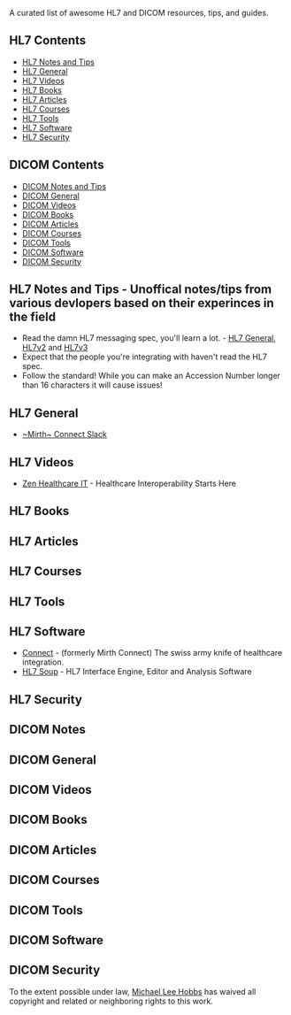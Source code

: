 A curated list of awesome HL7 and DICOM resources, tips, and guides.

## HL7 Contents 

- [HL7 Notes and Tips](#hl7notes)
- [HL7 General](#hl7general)
- [HL7 Videos](#hl7videos)
- [HL7 Books](#hl7books)
- [HL7 Articles](#hl7articles)
- [HL7 Courses](#hl7courses)
- [HL7 Tools](#hl7tools)
- [HL7 Software](#hl7software)
- [HL7 Security](#hl7security)

## DICOM Contents 

- [DICOM Notes and Tips](#dicomnotes)
- [DICOM General](#dicomgeneral)
- [DICOM Videos](#dicomvideos)
- [DICOM Books](#dicombooks)
- [DICOM Articles](#dicomarticles)
- [DICOM Courses](#dicomcourses)
- [DICOM Tools](#dicomtools)
- [DICOM Software](#dicomsoftware)
- [DICOM Security](#dicomsecurity)

## HL7 Notes and Tips - Unoffical notes/tips from various devlopers based on their experinces in the field
- Read the damn HL7 messaging spec, you'll learn a lot. - [HL7 General](https://www.hl7.org/implement/standards/index.cfm?ref=nav), [HL7v2](https://www.hl7.org/implement/standards/product_section.cfm?section=13) and [HL7v3](https://www.hl7.org/implement/standards/product_section.cfm?section=14)
- Expect that the people you're integrating with haven't read the HL7 spec.
- Follow the standard! While you can make an Accession Number longer than 16 characters it will cause issues!

## HL7 General
- [~Mirth~ Connect Slack](https://join.slack.com/t/mirthconnect/shared_invite/zt-h6vic1yp-8PZqVxsWm50kjJ8pb4cODw)

## HL7 Videos
- [Zen Healthcare IT](https://www.youtube.com/channel/UCc3_CN085u1j31iBJKZF_nw) - Healthcare Interoperability Starts Here

## HL7 Books

## HL7 Articles

## HL7 Courses

## HL7 Tools

## HL7 Software
- [Connect](https://github.com/nextgenhealthcare/connect) - (formerly Mirth Connect) The swiss army knife of healthcare integration.
- [HL7 Soup](https://www.hl7soup.com/) - HL7 Interface Engine, Editor and Analysis Software

## HL7 Security

## DICOM Notes

## DICOM General

## DICOM Videos

## DICOM Books

## DICOM Articles

## DICOM Courses

## DICOM Tools

## DICOM Software

## DICOM Security

To the extent possible under law, [Michael Lee Hobbs](https://github.com/MichaelLeeHobbs) has waived all copyright and related or neighboring rights to this work.

